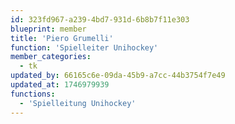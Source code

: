 ```yaml
---
id: 323fd967-a239-4bd7-931d-6b8b7f11e303
blueprint: member
title: 'Piero Grumelli'
function: 'Spielleiter Unihockey'
member_categories:
  - tk
updated_by: 66165c6e-09da-45b9-a7cc-44b3754f7e49
updated_at: 1746979939
functions:
  - 'Spielleitung Unihockey'
---
```

